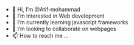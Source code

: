 - 👋 Hi, I’m @Atif-mohammad
- 👀 I’m interested in Web development
- 🌱 I’m currently learning javascript frameworks
- 💞️ I’m looking to collaborate on webpages
- 📫 How to reach me ...

<!---
Atif-mohammad/Atif-mohammad is a ✨ special ✨ repository because its `README.md` (this file) appears on your GitHub profile.
You can click the Preview link to take a look at your changes.
--->
